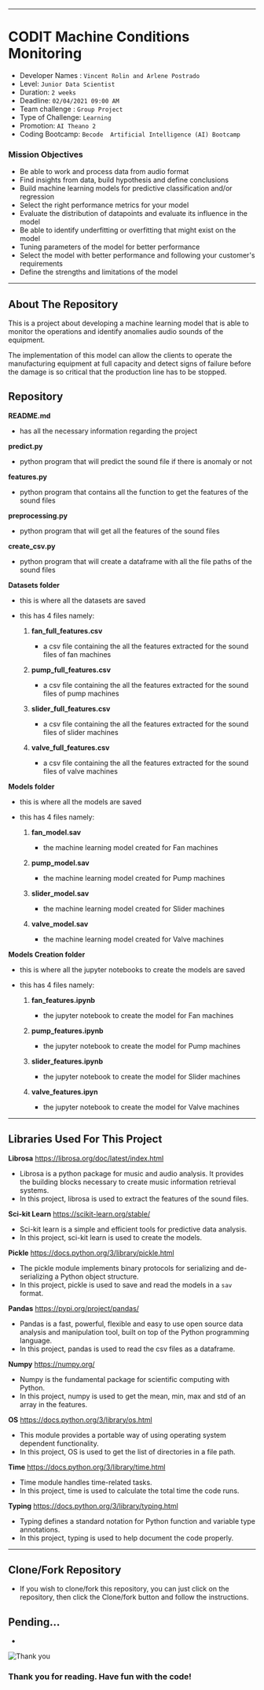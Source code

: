 ______________________________________________________________________________________________________________________________________________________
# CODIT Machine Conditions Monitoring

- Developer Names : `Vincent Rolin and Arlene Postrado`
- Level: `Junior Data Scientist`
- Duration: `2 weeks`
- Deadline: `02/04/2021 09:00 AM`
- Team challenge : `Group Project`
- Type of Challenge: `Learning`
- Promotion: `AI Theano 2`
- Coding Bootcamp: `Becode  Artificial Intelligence (AI) Bootcamp`


### Mission Objectives

- Be able to work and process data from audio format
- Find insights from data, build hypothesis and define conclusions
- Build machine learning models for predictive classification and/or regression
- Select the right performance metrics for your model
- Evaluate the distribution of datapoints and evaluate its influence in the model
- Be able to identify underfitting or overfitting that might exist on the model
- Tuning parameters of the model for better performance
- Select the model with better performance and following your
  customer's requirements
- Define the strengths and limitations of the model

__________________________________________________________________________________________________________________________________________________

## About The Repository

This is a project about developing a machine learning model that is able to monitor the operations and identify anomalies audio sounds of the equipment.

The implementation of this model can allow the clients to operate the manufacturing equipment at full capacity and detect signs of failure before the damage is so critical that the production line has to be stopped.


## Repository

**README.md**
  - has all the necessary information regarding the project

**predict.py**
  - python program that will predict the sound file if there is anomaly or not

**features.py**
  - python program that contains all the function to get the features of the sound files

**preprocessing.py**
  - python program that will get all the features of the sound files

**create_csv.py**
  - python program that will create a dataframe with all the file paths of the sound files

**Datasets folder**
  - this is where all the datasets are saved
  - this has 4 files namely:

      1. **fan_full_features.csv**
          - a csv file containing the all the features extracted for the sound files of fan machines


      2. **pump_full_features.csv**
          - a csv file containing the all the features extracted for the sound files of pump machines


      3. **slider_full_features.csv**
          - a csv file containing the all the features extracted for the sound files of slider machines


      4. **valve_full_features.csv**
          - a csv file containing the all the features extracted for the sound files of valve machines



**Models folder**
  - this is where all the models are saved
  - this has 4 files namely:


      1. **fan_model.sav**
          - the machine learning model created for Fan machines


      2. **pump_model.sav**
          - the machine learning model created for Pump machines


      3. **slider_model.sav**
          - the machine learning model created for Slider machines


      4. **valve_model.sav**
          - the machine learning model created for Valve machines


     
   
**Models Creation folder**
  - this is where all the jupyter notebooks to create the models are saved 
  - this has 4 files namely:


      1. **fan_features.ipynb**
          - the jupyter notebook to create the model for Fan machines


      2. **pump_features.ipynb**
          - the jupyter notebook to create the model for Pump machines


      3. **slider_features.ipynb**
          - the jupyter notebook to create the model for Slider machines


      4. **valve_features.ipyn**
          - the jupyter notebook to create the model for Valve machines
          


______________________________________________________________________________________________________________________________________________________

## Libraries Used For This Project


**Librosa** https://librosa.org/doc/latest/index.html
  - Librosa is a python package for music and audio analysis. It provides the building blocks necessary to create music information retrieval systems.
  - In this project, librosa is used to extract the features of the sound files.


**Sci-kit Learn** https://scikit-learn.org/stable/
  - Sci-kit learn is a simple and efficient tools for predictive data analysis.
  - In this project, sci-kit learn is used to create the models.


**Pickle** https://docs.python.org/3/library/pickle.html
  - The pickle module implements binary protocols for serializing and de-serializing a Python object structure. 
  - In this project, pickle is used to save and read the models in a `sav` format.


**Pandas** https://pypi.org/project/pandas/
  - Pandas is a fast, powerful, flexible and easy to use open source data analysis and manipulation tool,
built on top of the Python programming language.
  - In this project, pandas is used to read the csv files as a dataframe.


**Numpy** https://numpy.org/
  - Numpy is the fundamental package for scientific computing with Python.
  - In this project, numpy is used to get the mean, min, max and std of an array in the features.


**OS** https://docs.python.org/3/library/os.html
  - This module provides a portable way of using operating system dependent functionality.
  - In this project, OS is used to get the list of directories in a file path.


**Time** https://docs.python.org/3/library/time.html
  - Time module handles time-related tasks.
  - In this project, time is used to calculate the total time the code runs.


**Typing** https://docs.python.org/3/library/typing.html
  - Typing defines a standard notation for Python function and variable type annotations.
  - In this project, typing is used to help document the code properly.

______________________________________________________________________________________________________________________________________________________

## Clone/Fork Repository
  - If you wish to clone/fork this repository, you can just click on the repository, then click the Clone/fork button and follow the instructions.

## Pending...
  - 

![Thank you](https://www.google.com/url?sa=i&url=https%3A%2F%2Fwww.youtube.com%2Fwatch%3Fv%3Dz36IzZ9Z8V0&psig=AOvVaw3QqMSY2RRrzxGkryVye92y&ust=1617398572313000&source=images&cd=vfe&ved=0CAIQjRxqFwoTCKDfwK393e8CFQAAAAAdAAAAABAT)
### Thank you for reading. Have fun with the code!
